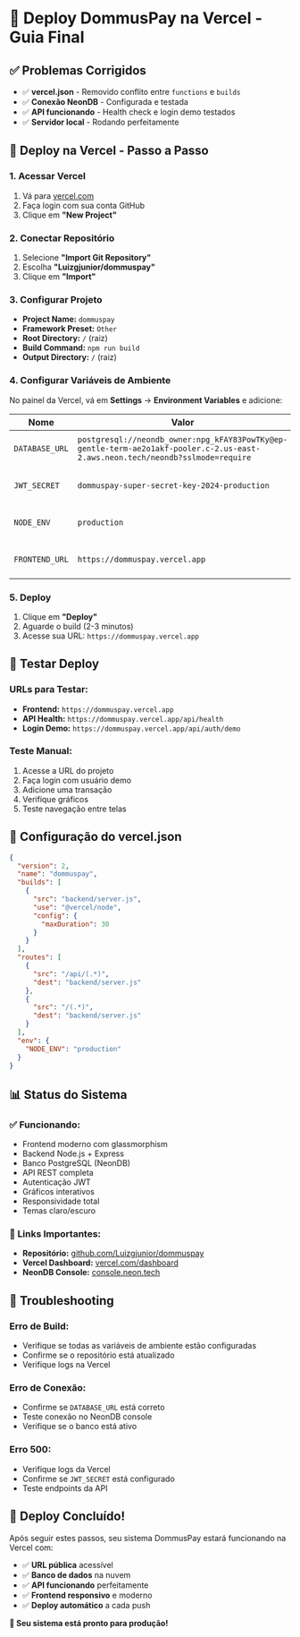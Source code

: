 # 🚀 Deploy DommusPay na Vercel - Guia Final

## ✅ **Problemas Corrigidos**

- ✅ **vercel.json** - Removido conflito entre `functions` e `builds`
- ✅ **Conexão NeonDB** - Configurada e testada
- ✅ **API funcionando** - Health check e login demo testados
- ✅ **Servidor local** - Rodando perfeitamente

## 🚀 **Deploy na Vercel - Passo a Passo**

### **1. Acessar Vercel**
1. Vá para [vercel.com](https://vercel.com)
2. Faça login com sua conta GitHub
3. Clique em **"New Project"**

### **2. Conectar Repositório**
1. Selecione **"Import Git Repository"**
2. Escolha **"Luizgjunior/dommuspay"**
3. Clique em **"Import"**

### **3. Configurar Projeto**
- **Project Name:** `dommuspay`
- **Framework Preset:** `Other`
- **Root Directory:** `/` (raiz)
- **Build Command:** `npm run build`
- **Output Directory:** `/` (raiz)

### **4. Configurar Variáveis de Ambiente**

No painel da Vercel, vá em **Settings** → **Environment Variables** e adicione:

| Nome | Valor | Ambiente |
|------|-------|----------|
| `DATABASE_URL` | `postgresql://neondb_owner:npg_kFAY83PowTKy@ep-gentle-term-ae2o1akf-pooler.c-2.us-east-2.aws.neon.tech/neondb?sslmode=require` | Production, Preview, Development |
| `JWT_SECRET` | `dommuspay-super-secret-key-2024-production` | Production, Preview, Development |
| `NODE_ENV` | `production` | Production, Preview, Development |
| `FRONTEND_URL` | `https://dommuspay.vercel.app` | Production, Preview, Development |

### **5. Deploy**
1. Clique em **"Deploy"**
2. Aguarde o build (2-3 minutos)
3. Acesse sua URL: `https://dommuspay.vercel.app`

## 🧪 **Testar Deploy**

### **URLs para Testar:**
- **Frontend:** `https://dommuspay.vercel.app`
- **API Health:** `https://dommuspay.vercel.app/api/health`
- **Login Demo:** `https://dommuspay.vercel.app/api/auth/demo`

### **Teste Manual:**
1. Acesse a URL do projeto
2. Faça login com usuário demo
3. Adicione uma transação
4. Verifique gráficos
5. Teste navegação entre telas

## 🔧 **Configuração do vercel.json**

```json
{
  "version": 2,
  "name": "dommuspay",
  "builds": [
    {
      "src": "backend/server.js",
      "use": "@vercel/node",
      "config": {
        "maxDuration": 30
      }
    }
  ],
  "routes": [
    {
      "src": "/api/(.*)",
      "dest": "backend/server.js"
    },
    {
      "src": "/(.*)",
      "dest": "backend/server.js"
    }
  ],
  "env": {
    "NODE_ENV": "production"
  }
}
```

## 📊 **Status do Sistema**

### **✅ Funcionando:**
- Frontend moderno com glassmorphism
- Backend Node.js + Express
- Banco PostgreSQL (NeonDB)
- API REST completa
- Autenticação JWT
- Gráficos interativos
- Responsividade total
- Temas claro/escuro

### **🔗 Links Importantes:**
- **Repositório:** [github.com/Luizgjunior/dommuspay](https://github.com/Luizgjunior/dommuspay)
- **Vercel Dashboard:** [vercel.com/dashboard](https://vercel.com/dashboard)
- **NeonDB Console:** [console.neon.tech](https://console.neon.tech)

## 🐛 **Troubleshooting**

### **Erro de Build:**
- Verifique se todas as variáveis de ambiente estão configuradas
- Confirme se o repositório está atualizado
- Verifique logs na Vercel

### **Erro de Conexão:**
- Confirme se `DATABASE_URL` está correto
- Teste conexão no NeonDB console
- Verifique se o banco está ativo

### **Erro 500:**
- Verifique logs da Vercel
- Confirme se `JWT_SECRET` está configurado
- Teste endpoints da API

## 🎉 **Deploy Concluído!**

Após seguir estes passos, seu sistema DommusPay estará funcionando na Vercel com:

- ✅ **URL pública** acessível
- ✅ **Banco de dados** na nuvem
- ✅ **API funcionando** perfeitamente
- ✅ **Frontend responsivo** e moderno
- ✅ **Deploy automático** a cada push

**🚀 Seu sistema está pronto para produção!**
